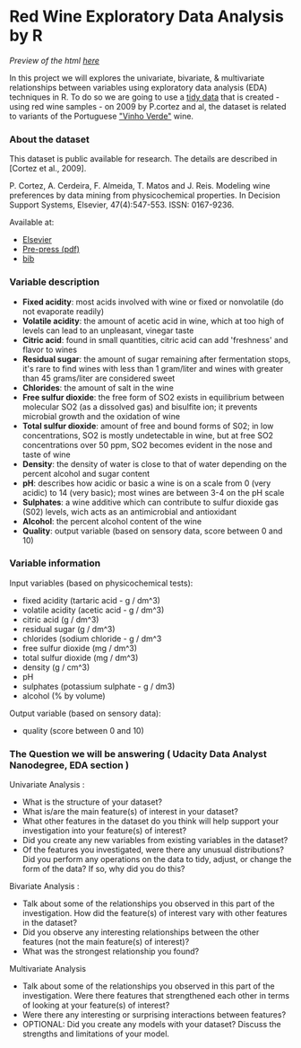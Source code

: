 # Red Wine Exploratory Data Analysis by R


*Preview of the html [here](http://htmlpreview.github.io/?https://github.com/anoru/Red-Wine-Exploratory-Data-Analysis-by-R/blob/master/redWineEDA_Anouar.html)*

In this project we will explores the univariate, bivariate, & multivariate
relationships between variables using exploratory data analysis (EDA)
techniques in R. To do so we are going to use a 
[tidy data](http://vita.had.co.nz/papers/tidy-data.pdf) 
that is created - using red wine samples - on 2009 by P.cortez and al, 
the dataset is related to variants of the Portuguese 
["Vinho Verde"](https://en.wikipedia.org/wiki/Vinho_Verde) wine.

### About the dataset
This dataset is public available for research. The details are described in
[Cortez et al., 2009].

P. Cortez, A. Cerdeira, F. Almeida, T. Matos and J. Reis. 
Modeling wine preferences by data mining from physicochemical properties.
In Decision Support Systems, Elsevier, 47(4):547-553. ISSN: 0167-9236.

Available at:

- [Elsevier](http://dx.doi.org/10.1016/j.dss.2009.05.016)
- [Pre-press (pdf)](http://www3.dsi.uminho.pt/pcortez/winequality09.pdf)
- [bib](http://www3.dsi.uminho.pt/pcortez/dss09.bib)


### Variable description

- **Fixed acidity**: most acids involved with wine or fixed or nonvolatile 
(do not evaporate readily)
- **Volatile acidity**: the amount of acetic acid in wine, which at too high
of levels can lead to an unpleasant, vinegar taste
- **Citric acid**: found in small quantities, citric acid can add 'freshness'
and flavor to wines
- **Residual sugar**: the amount of sugar remaining after fermentation stops,
it's rare to find wines with less than 1 gram/liter and wines with greater
than 45 grams/liter are considered sweet
- **Chlorides**: the amount of salt in the wine
- **Free sulfur dioxide**: the free form of SO2 exists in equilibrium between
molecular SO2 (as a dissolved gas) and bisulfite ion; it prevents microbial
growth and the oxidation of wine
- **Total sulfur dioxide**: amount of free and bound forms of S02; in low
concentrations, SO2 is mostly undetectable in wine, but at free SO2
concentrations over 50 ppm, SO2 becomes evident in the nose and taste of wine
- **Density**: the density of water is close to that of water depending on the
percent alcohol and sugar content
- **pH**: describes how acidic or basic a wine is on a scale from 0 (very
acidic) to 14 (very basic); most wines are between 3-4 on the pH scale
- **Sulphates**: a wine additive which can contribute to sulfur dioxide gas
(S02) levels, wich acts as an antimicrobial and antioxidant
- **Alcohol**: the percent alcohol content of the wine
- **Quality**: output variable (based on sensory data, score between 0 and 10)

### Variable information

Input variables (based on physicochemical tests):

- fixed acidity (tartaric acid - g / dm^3)
- volatile acidity (acetic acid - g / dm^3)
- citric acid (g / dm^3)
- residual sugar (g / dm^3)
- chlorides (sodium chloride - g / dm^3
- free sulfur dioxide (mg / dm^3)
- total sulfur dioxide (mg / dm^3)
- density (g / cm^3)
- pH
- sulphates (potassium sulphate - g / dm3)
- alcohol (% by volume)

Output variable (based on sensory data): 

- quality (score between 0 and 10)

### The Question we will be answering ( Udacity Data Analyst Nanodegree, EDA section )

Univariate Analysis :

- What is the structure of your dataset?
- What is/are the main feature(s) of interest in your dataset?
- What other features in the dataset do you think will help support your investigation into your feature(s) of interest?
- Did you create any new variables from existing variables in the dataset?
- Of the features you investigated, were there any unusual distributions? Did you perform any operations on the data to tidy, adjust, or change the form of the data? If so, why did you do this?

Bivariate Analysis :

- Talk about some of the relationships you observed in this part of the investigation. How did the feature(s) of interest vary with other features in the dataset?
- Did you observe any interesting relationships between the other features (not the main feature(s) of interest)?
- What was the strongest relationship you found?

Multivariate Analysis

- Talk about some of the relationships you observed in this part of the investigation. Were there features that strengthened each other in terms of looking at your feature(s) of interest?
- Were there any interesting or surprising interactions between features?
- OPTIONAL: Did you create any models with your dataset? Discuss the strengths and limitations of your model.
